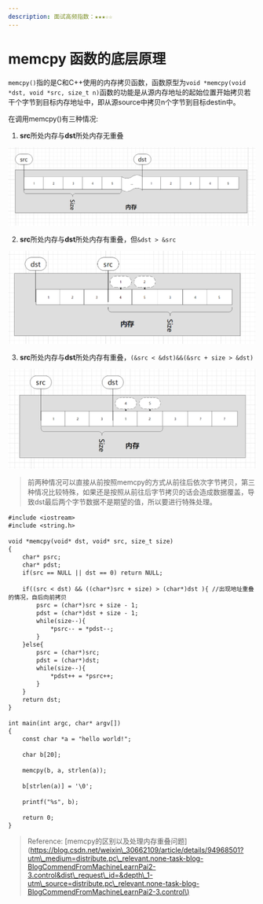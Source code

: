 ```yaml
---
description: 面试高频指数：★★★☆☆
---
```


# memcpy 函数的底层原理

`memcpy()`指的是C和C++使用的内存拷贝函数，函数原型为`void *memcpy(void *dst, void *src, size_t n)`函数的功能是从源内存地址的起始位置开始拷贝若干个字节到目标内存地址中，即从源source中拷贝n个字节到目标destin中。

在调用memcpy\(\)有三种情况:

1.  **src**所处内存与**dst**所处内存无重叠

![&#x56FE;1. &#x5185;&#x5B58;&#x4E0D;&#x91CD;&#x53E0;](../.gitbook/assets/image%20%284%29.png)

2. **src**所处内存与**dst**所处内存有重叠，但`&dst > &src`

![&#x56FE;2. &#x5185;&#x5B58;&#x91CD;&#x53E0;&#xFF0C;&#x4F46;&amp;dst &amp;lt; &amp;src](../.gitbook/assets/image%20%285%29.png)

3. **src**所处内存与**dst**所处内存有重叠，`(&src < &dst)&&(&src + size > &dst)` 

![&#x56FE;3. &#x5185;&#x5B58;&#x91CD;&#x53E0;&#xFF0C;&#x5E76;&#x4E14;\(&amp;src &amp;lt; &amp;dst\)&amp;&amp;\(&amp;src + size &amp;gt; &amp;dst\) ](../.gitbook/assets/image%20%286%29.png)

> 前两种情况可以直接从前按照memcpy的方式从前往后依次字节拷贝，第三种情况比较特殊，如果还是按照从前往后字节拷贝的话会造成数据覆盖，导致dst最后两个字节数据不是期望的值，所以要进行特殊处理。

```text
#include <iostream>
#include <string.h>

void *memcpy(void* dst, void* src, size_t size)
{
    char* psrc;
    char* pdst;
    if(src == NULL || dst == 0) return NULL;

    if((src < dst) && ((char*)src + size) > (char*)dst ){ //出现地址重叠的情况，自后向前拷贝
        psrc = (char*)src + size - 1;
        pdst = (char*)dst + size - 1;
        while(size--){
            *psrc-- = *pdst--;
        }
    }else{
        psrc = (char*)src;
        pdst = (char*)dst;
        while(size--){
            *pdst++ = *psrc++;
        }
    }
    return dst;
}

int main(int argc, char* argv[])
{
    const char *a = "hello world!";
    
    char b[20];

    memcpy(b, a, strlen(a));

    b[strlen(a)] = '\0';

    printf("%s", b);

    return 0;
}
```



> Reference: \[memcpy的区别以及处理内存重叠问题\]\([https://blog.csdn.net/weixin\_30662109/article/details/94968501?utm\_medium=distribute.pc\_relevant.none-task-blog-BlogCommendFromMachineLearnPai2-3.control&dist\_request\_id=&depth\_1-utm\_source=distribute.pc\_relevant.none-task-blog-BlogCommendFromMachineLearnPai2-3.control\)](https://blog.csdn.net/weixin_30662109/article/details/94968501?utm_medium=distribute.pc_relevant.none-task-blog-BlogCommendFromMachineLearnPai2-3.control&dist_request_id=&depth_1-utm_source=distribute.pc_relevant.none-task-blog-BlogCommendFromMachineLearnPai2-3.control%29)



